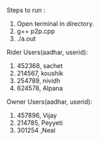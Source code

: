 Steps to run :
1. Open terminal in directory. 
2. g++ p2p.cpp
3. ./a.out

Rider Users(aadhar, userid):
1. 452368, sachet
2. 214567, koushik
3. 254789, nividh
4. 624578, Alpana

Owner Users(aadhar, userid):
1. 457896, Vijay
2. 214785, Peyyeti
3. 301254 ,Neal


